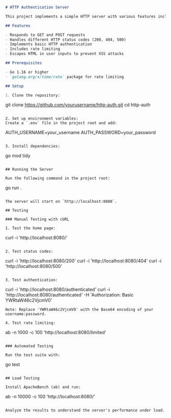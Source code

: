 
```markdown
# HTTP Authentication Server

This project implements a simple HTTP server with various features including basic authentication, rate limiting, and handling different HTTP methods and status codes.

## Features

- Responds to GET and POST requests
- Handles different HTTP status codes (200, 404, 500)
- Implements basic HTTP authentication
- Includes rate limiting
- Escapes HTML in user inputs to prevent XSS attacks

## Prerequisites

- Go 1.16 or higher
- `golang.org/x/time/rate` package for rate limiting

## Setup

1. Clone the repository:
   ```
   git clone https://github.com/yourusername/http-auth.git
   cd http-auth
   ```

2. Set up environment variables:
   Create a `.env` file in the project root and add:
   ```
   AUTH_USERNAME=your_username
   AUTH_PASSWORD=your_password
   ```

3. Install dependencies:
   ```
   go mod tidy
   ```

## Running the Server

Run the following command in the project root:

```
go run .
```

The server will start on `http://localhost:8080`.

## Testing

### Manual Testing with cURL

1. Test the home page:
   ```
   curl -i 'http://localhost:8080/'
   ```

2. Test status codes:
   ```
   curl -i 'http://localhost:8080/200'
   curl -i 'http://localhost:8080/404'
   curl -i 'http://localhost:8080/500'
   ```

3. Test authentication:
   ```
   curl -i 'http://localhost:8080/authenticated'
   curl -i 'http://localhost:8080/authenticated' -H 'Authorization: Basic YWRtaW46c2VjcmV0'
   ```
   Note: Replace 'YWRtaW46c2VjcmV0' with the Base64 encoding of your username:password.

4. Test rate limiting:
   ```
   ab -n 1000 -c 100 'http://localhost:8080/limited'
   ```

### Automated Testing

Run the test suite with:

```
go test
```

## Load Testing

Install ApacheBench (ab) and run:

```
ab -n 10000 -c 100 'http://localhost:8080/'
```

Analyze the results to understand the server's performance under load.



